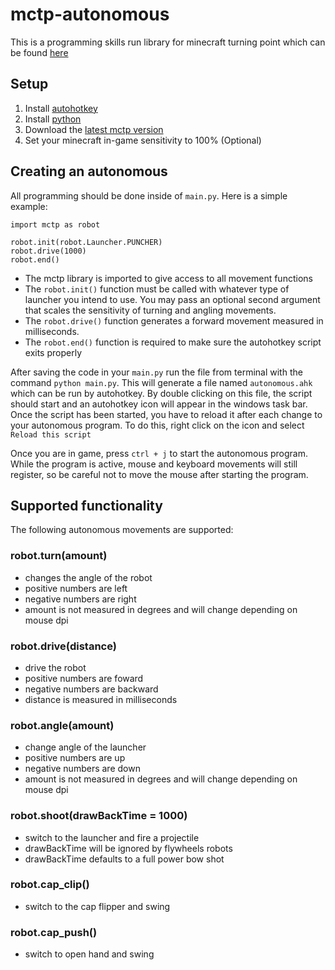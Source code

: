 # mctp-autonomous
This is a programming skills run library for minecraft turning point 
which can be found [here](https://github.com/OpenGGEngine/TurningPoint)

## Setup
1. Install [autohotkey](https://www.autohotkey.com/)
2. Install [python](https://www.python.org/downloads/)
3. Download the [latest mctp version](https://github.com/Marsgate/mctp-autonomous/releases)
4. Set your minecraft in-game sensitivity to 100% (Optional)

## Creating an autonomous
All programming should be done inside of `main.py`.
Here is a simple example:
```
import mctp as robot

robot.init(robot.Launcher.PUNCHER)
robot.drive(1000)
robot.end()
```

* The mctp library is imported to give access to all movement functions
* The `robot.init()` function must be called with whatever type of launcher you intend to use. You may pass an optional second argument that scales the sensitivity of turning and angling movements.
* The `robot.drive()` function generates a forward movement measured in milliseconds.
* The `robot.end()` function is required to make sure the autohotkey script exits properly

After saving the code in your `main.py` run the file from terminal with the command `python main.py`. This will generate a file named `autonomous.ahk` which can be run by autohotkey. By double clicking on this file, the script should start and an autohotkey icon will appear in the windows task bar. Once the script has been started, you have to reload it after each change to your autonomous program. To do this, right click on the icon and select `Reload this script`

Once you are in game, press `ctrl + j` to start the autonomous program. While the program is active, mouse and keyboard movements will still register, so be careful not to move the mouse after starting the program.

## Supported functionality
The following autonomous movements are supported:

### robot.turn(amount)
* changes the angle of the robot
* positive numbers are left
* negative numbers are right
* amount is not measured in degrees and will change depending on mouse dpi

### robot.drive(distance)
* drive the robot 
* positive numbers are foward
* negative numbers are backward
* distance is measured in milliseconds

### robot.angle(amount)
* change angle of the launcher
* positive numbers are up
* negative numbers are down
* amount is not measured in degrees and will change depending on mouse dpi

### robot.shoot(drawBackTime = 1000)
* switch to the launcher and fire a projectile
* drawBackTime will be ignored by flywheels robots
* drawBackTime defaults to a full power bow shot

### robot.cap_clip()
* switch to the cap flipper and swing

### robot.cap_push()
* switch to open hand and swing
